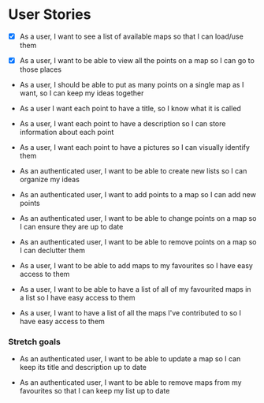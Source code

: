 # User Stories

- [x] As a user, I want to see a list of available maps so that I can load/use them 

- [x] As a user, I want to be able to view all the points on a map so I can go to those places 

- As a user, I should be able to put as many points on a single map as I want, so I can keep my ideas together 

- As a user I want each point to have a title, so I know what it is called 

- As a user, I want each point to have a description so I can store information about each point 

- As a user, I want each point to have a pictures so I can visually identify them 

- As an authenticated user, I want to be able to create new lists so I can organize my ideas 

- As an authenticated user, I want to add points to a map so I can add new points

- As an authenticated user, I want to be able to change points on a map so I can ensure they are up to date

- As an authenticated user, I want to be able to remove points on a map so I can declutter them 

- As a user, I want to be able to add maps to my favourites so I have easy access to them 

- As a user, I want to be able to have a list of all of my favourited maps in a list so I have easy access to them

- As a user, I want to have a list of all the maps I've contributed to so I have easy access to them 

### Stretch goals 

- As an authenticated user, I want to be able to update a map so I can keep its title and description up to date 

- As an authenticated user, I want to be able to remove maps from my favourites so that I can keep my list up to date 
